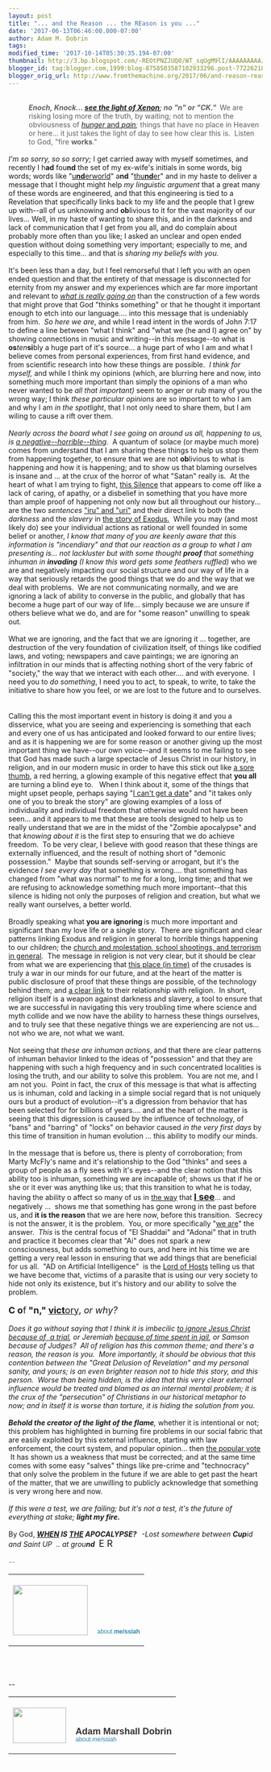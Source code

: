 ```yaml
---
layout: post
title: "... and the Reason ... the REason is you ..."
date: '2017-06-13T06:46:00.000-07:00'
author: Adam M. Dobrin
tags: 
modified_time: '2017-10-14T05:30:35.194-07:00'
thumbnail: http://3.bp.blogspot.com/-REOtPNZJUQ0/WT_sqUgM9lI/AAAAAAAAAJQ/WYIJcukJcjY6AO0IcS0mPHudQ5ye0TlBgCK4B/s72-c/image-777808.png
blogger_id: tag:blogger.com,1999:blog-8758503587102933296.post-7722621805545879106
blogger_orig_url: http://www.fromthemachine.org/2017/06/and-reason-reason-is-you.html
---
```


<div dir="ltr"><div class="gmail_quote"><br><div dir="ltr"><blockquote style="margin:0 0 0 40px;border:none;padding:0px"><div class="gmail_quote"><div dir="ltr"><div class="gmail_quote"><div><b style="font-style:italic">Enoch, Knock... <a href="http://meetdaeyeora.fromthemachine.org/x/c?c=1075132&amp;l=87df7a93-5176-4148-9b31-7ed82170d56e&amp;r=5f77ff4d-a075-428d-b621-a4b9f1509c7b" target="_blank">see the light of Xenon</a>; no &quot;n&quot; or &quot;CK.&quot;  </b>We are risking losing more of the truth, by waiting; not to mention the obviousness of <a href="http://meetdaeyeora.fromthemachine.org/x/c?c=1075132&amp;l=bc0aeb46-c71d-417f-b298-c0e606c44923&amp;r=5f77ff4d-a075-428d-b621-a4b9f1509c7b" target="_blank"><i>hunger</i> and </a><i><a href="http://meetdaeyeora.fromthemachine.org/x/c?c=1075132&amp;l=03912a61-46fc-4451-819a-f19cb511694f&amp;r=5f77ff4d-a075-428d-b621-a4b9f1509c7b" target="_blank">pain</a>; </i>things that have no place in Heaven or here... it just takes the light of day to see how clear this is.  Listen to God, &quot;fire <b>works</b>.&quot;</div></div></div></div></blockquote><div class="gmail_quote"><div dir="ltr"><div class="gmail_quote"><div><br></div><div dir="ltr"><i>I&#39;m so sorry, so so sorry; </i>I get carried away with myself sometimes, and recently I h<b>ad</b> fou<b>nd</b> the set of my ex-wife&#39;s initials in some words, big words; words like &quot;<a href="http://meetdaeyeora.fromthemachine.org/x/c?c=1075132&amp;l=6da47d23-2ba3-4e4a-8b0a-c9eb7d34a2d1&amp;r=5f77ff4d-a075-428d-b621-a4b9f1509c7b" target="_blank">u<b>nd</b>erworld</a>&quot; a<b>nd</b> &quot;<a href="http://meetdaeyeora.fromthemachine.org/x/c?c=1075132&amp;l=8b198d5d-c53e-4d25-9509-d0f14ceddcf1&amp;r=5f77ff4d-a075-428d-b621-a4b9f1509c7b" target="_blank">thu<b>nd</b>er</a>&quot; and in my haste to deliver a message that I thought might help <i>my linguistic argument</i> that a great many of these words are engineered, and that this engineering is tied to a Revelation that specifically links back to my life and the people that I grew up with--all of us unknowing and <b>ob</b>livious to it for the vast majority of our lives... Well, in my haste of wanting to share this, and in the darkness and lack of communication that I get from you all, and do complain about probably more often than you like; I asked an unclear and open ended question without doing something very important; especially to me, and especially to this time... and that is <i>sharing my beliefs with you.</i><div><div><br></div><div>It&#39;s been less than a day, but I feel remorseful that I left you with an open ended question and that the entirety of that message is disconnected for eternity from my answer and my experiences which are far more important and relevant to <i><a href="http://meetdaeyeora.fromthemachine.org/x/c?c=1075132&amp;l=2301f4f5-8987-4bd8-909b-5b866c95ee3e&amp;r=5f77ff4d-a075-428d-b621-a4b9f1509c7b" target="_blank">what is really going on</a> </i>than the construction of a few words that might prove that God &quot;thinks something&quot; or that he thought it important enough to etch into our language.... into this message that is undeniably from him.  <i>So here we are</i>, and while I read intent in the words of John 7:17 to define a line between &quot;what I think&quot; and &quot;what we (he and I) agree on&quot; by showing connections in music and writing--in this message--to what is <b>os</b><i>ten</i><b>si</b>bly a huge part of it&#39;s source... a huge part of who I am and what I believe comes from personal experiences, from first hand evidence, and from scientific research into how these things are possible.  <i>I think for myself,</i> and while I think my opinions (which, are blurring here and now, into something much more important than simply the opinions of a man who never wanted to be <i>all that important) </i>seem to anger or rub many of you the wrong way; I think <i>these particular opinions</i> are so important to who I am and why I am <i>in the spotlight</i>, that I not only need to share them, but I am wiling to cause a rift over them.</div><div><br></div><div><i>Nearly across the board what I see going on around us all, happening to us, is <a href="http://meetdaeyeora.fromthemachine.org/x/c?c=1075132&amp;l=009e35cc-feef-4517-9acc-46109954a193&amp;r=5f77ff4d-a075-428d-b621-a4b9f1509c7b" target="_blank">a negative--horrible--thing</a>.  </i>A quantum of solace (or maybe much more) comes from understand that I am sharing these things to help us stop them from happening together, to ensure that we are not <b>ob</b>livious to what is happening and how it is happening; and to show us that blaming ourselves is insane and ... at the crux of the horror of what &quot;Satan&quot; really is.  At the heart of what I am trying to fight, <a href="http://meetdaeyeora.fromthemachine.org/x/c?c=1075132&amp;l=f0190af8-e787-4b05-967d-5e0ff611c6a2&amp;r=5f77ff4d-a075-428d-b621-a4b9f1509c7b" target="_blank">this Silence</a> that appears to come off like a lack of caring, of apathy, or a disbelief in something that you have more than ample proof of happening not only now but all throughout our history... are the two <i>sentences</i> <a href="http://meetdaeyeora.fromthemachine.org/x/c?c=1075132&amp;l=74700d59-4f65-45e6-b202-0a7b8c9472c8&amp;r=5f77ff4d-a075-428d-b621-a4b9f1509c7b" target="_blank">&quot;iru&quot; and &quot;uri&quot;</a> and their direct link to both the <i>darkness </i>and the <i>slavery</i> in <a href="http://meetdaeyeora.fromthemachine.org/x/c?c=1075132&amp;l=e0bffd90-d078-4fae-a138-ffdfe433559b&amp;r=5f77ff4d-a075-428d-b621-a4b9f1509c7b" target="_blank">the story of Exodus.</a>  While you may (and most likely do) see your individual actions as rational or well founded in some belief or another, <i>I know that many of you are keenly aware that this information is &quot;incendiary&quot; and that our reaction as a group to what I am presenting is... not lackluster but with some thought <b>proof </b>that something inhuman in <b>invading</b> (I know this word gets some feathers ruffled) </i>who we are and negatively impacting our social structure and our way of life in a way that seriously retards the good things that we do and the way that we deal with problems.  We are not communicating normally, and we are ignoring a lack of ability to converse in the public, and globally that has become a huge part of our way of life... simply because we are unsure if others believe what we do, and are for &quot;some reason&quot; unwilling to speak out.</div><div><br></div><div>What we are ignoring, and the fact that we are ignoring it ... together, are destruction of the very foundation of civilization itself, of things like codified laws, and voting; newspapers and cave paintings; we are ignoring an infiltration in our minds that is affecting nothing short of the very fabric of &quot;society,&quot; the way that we interact with each other.... and with everyone.  I need you to <i>do something</i>, I need you to act, to speak, to write, to take the initiative to share how you feel, or we are lost to the future and to ourselves.  </div><div><br></div><div>Calling this the most important event in history is doing it and you a disservice, what you are seeing and experiencing is something that each and every one of us has anticipated and looked forward to our entire lives; and as it is happening we are for some reason or another giving up the most important thing we have--our own voice--and it seems to me failing to see that God has made such a large spectacle of Jesus Christ in our history, in religion, and in our modern music in order to have this stick out like <a href="http://meetdaeyeora.fromthemachine.org/x/c?c=1075132&amp;l=1f404d82-52db-45de-af34-bf306d042c2a&amp;r=5f77ff4d-a075-428d-b621-a4b9f1509c7b" target="_blank">a sore thumb</a>, a red herring, a glowing example of this negative effect that <b>you all</b> are turning a blind eye to.   When I think about it, some of the things that might upset people, perhaps saying &quot;<a href="http://meetdaeyeora.fromthemachine.org/x/c?c=1075132&amp;l=f9dd56b7-8c24-40e2-b440-e91b12943b50&amp;r=5f77ff4d-a075-428d-b621-a4b9f1509c7b" target="_blank">I can&#39;t get a date</a>&quot; and &quot;it takes only one of you to break the story&quot; are glowing examples of a loss of individuality and individual freedom that otherwise would not have been seen... and it appears to me that these are tools designed to help us to really understand that we are in the midst of the &quot;Zombie apocalypse&quot; and that <i>knowing about it</i> is the first step to ensuring that we do achieve freedom.  To be very clear, I believe with good reason that these things are externally influenced, and the result of nothing short of &quot;demonic possession.&quot;  Maybe that sounds self-serving or arrogant, but it&#39;s the evidence <i>I see every day</i> that something is wrong.... that something has changed from &quot;what was normal&quot; to me for a long, long time; and that we are refusing to acknowledge something much more important--that this silence is hiding not only the purposes of religion and creation, but what we really want ourselves, a better world.</div><div><br></div><div>Broadly speaking what <b>you are ignoring </b>is much more important and significant than my love life or a single story.  There are significant and clear patterns linking Exodus and religion in general to horrible things happening to our children; the <a href="http://meetdaeyeora.fromthemachine.org/x/c?c=1075132&amp;l=009e35cc-feef-4517-9acc-46109954a193&amp;r=5f77ff4d-a075-428d-b621-a4b9f1509c7b" target="_blank">church and molestation, school shootings, and terrorism in general</a>.  The message in religion is not very clear, but it should be clear from what we are experiencing that <a href="http://meetdaeyeora.fromthemachine.org/x/c?c=1075132&amp;l=12e6916c-2beb-40a4-8377-29427a51c44b&amp;r=5f77ff4d-a075-428d-b621-a4b9f1509c7b" target="_blank">this place (in time)</a> of the crusades is truly a war in our minds for our future, and at the heart of the matter is public disclosure of proof that these things are possible, of the technology behind them; and <a href="http://meetdaeyeora.fromthemachine.org/x/c?c=1075132&amp;l=22d6d9b0-82be-4084-abcf-368aad7e5460&amp;r=5f77ff4d-a075-428d-b621-a4b9f1509c7b" target="_blank">a clear link</a> to their relationship with religion.  In short, religion itself is a weapon against darkness and slavery, a tool to ensure that we are successful in navigating this very troubling time where science and myth collide and we now have the ability to harness these things ourselves, and to truly see that these negative things we are experiencing are not us... not who we are, not what we want.</div><div><br></div><div>Not seeing that <i>these are inhuman actions</i>, and that there are clear patterns of inhuman behavior linked to the ideas of &quot;possession&quot; and that they are happening with such a high frequency and in such concentrated localities is losing the truth, and our ability to solve this problem.  You are not me, and I am not you.  Point in fact, the crux of this message is that what is affecting us is inhuman, cold and lacking in a simple social regard that is not uniquely ours but a product of evolution--it&#39;s a digression from behavior that has been selected for for billions of years.... and at the heart of the matter is seeing that this digression is caused by the influence of technology, of &quot;bans&quot; and &quot;barring&quot; of &quot;locks&quot; on behavior caused <i>in the very first days </i>by this time of transition in human evolution ... this ability to modify our minds.<br></div><div><br></div><div>In the message that is before us, there is plenty of corroboration; from Marty McFly&#39;s name and it&#39;s relationship to the God &quot;thinks&quot; and sees a group of people as a fly sees with it&#39;s eyes--and the clear notion that this ability too is inhuman, something we are incapable of; shows us that if he or she or it ever was anything like us; that this transition to what he is today, having the ability o affect so many of us in <a href="http://meetdaeyeora.fromthemachine.org/x/c?c=1075132&amp;l=f56ed2b9-fcb8-4c65-93c9-591550310104&amp;r=5f77ff4d-a075-428d-b621-a4b9f1509c7b" target="_blank">the way</a> that <b><font size="4"><a href="http://meetdaeyeora.fromthemachine.org/x/c?c=1075132&amp;l=81e282af-ac2e-444e-a2b0-ebed56ad55c4&amp;r=5f77ff4d-a075-428d-b621-a4b9f1509c7b" target="_blank">I see</a></font></b>... and negatively ...  shows me that something has gone wrong in the past before us, and <b>it is the reason</b> that we are here now, before this transition.  Secrecy is not the answer, it is the problem.  You, or more specifically &quot;<a href="http://meetdaeyeora.fromthemachine.org/x/c?c=1075132&amp;l=f9d8699a-3bbd-4cc2-b85d-b66c1d2eaee6&amp;r=5f77ff4d-a075-428d-b621-a4b9f1509c7b" target="_blank">we are</a>&quot; the answer.  <i>This</i> is the central focus of &quot;El Shaddai&quot; and &quot;Adonai&quot; that in truth and practice it becomes clear that &quot;Ai&quot; does not spark a new consciousness, but adds something to ours, and here int his time we are getting a very real lesson in ensuring that we add things that are beneficial for us all.  &quot;AD on Artificial Intelligence&quot;  is the <a href="http://meetdaeyeora.fromthemachine.org/x/c?c=1075132&amp;l=e389c53f-fc63-46bf-970a-30b61584706a&amp;r=5f77ff4d-a075-428d-b621-a4b9f1509c7b" target="_blank">Lord of Hosts</a> telling us that we have become that, victims of a parasite that is using our very society to hide not only its existence, but it&#39;s history and our ability to solve the problem.</div><div><br></div><div><font size="4"><b>C o</b>f<b> &quot;n,&quot; <a href="http://meetdaeyeora.fromthemachine.org/x/c?c=1075132&amp;l=3d7b28cf-f0a6-41f0-8a2e-81fbf8f89516&amp;r=5f77ff4d-a075-428d-b621-a4b9f1509c7b" target="_blank">vict</a></b><a href="http://meetdaeyeora.fromthemachine.org/x/c?c=1075132&amp;l=3d7b28cf-f0a6-41f0-8a2e-81fbf8f89516&amp;r=5f77ff4d-a075-428d-b621-a4b9f1509c7b" target="_blank">ory</a>, <i>or why?</i></font></div><div><i><br></i></div><div><i>Does it go without saying that I think it is imbecilic <a href="http://meetdaeyeora.fromthemachine.org/x/c?c=1075132&amp;l=25797e06-8cb8-4543-93dc-20e6e7ac262c&amp;r=5f77ff4d-a075-428d-b621-a4b9f1509c7b" target="_blank">to ignore Jesus Christ because of  a trial</a>, or Jeremiah <a href="http://meetdaeyeora.fromthemachine.org/x/c?c=1075132&amp;l=1af334ee-e4ed-4c3e-8b52-f1eb210f5d0a&amp;r=5f77ff4d-a075-428d-b621-a4b9f1509c7b" target="_blank">because of time spent in jail</a>, or Samson because of Judges?  All of religion has this common theme; and there&#39;s a reason, the reason is you.  More importantly, it should be obvious that this contention between the &quot;Great Delusion of Revelation&quot; and my personal sanity, and yours; is an even brighter reason not to hide this story, and this person.  Worse than being hidden, is the idea that this very clear external influence would be treated and blamed as an internal mental problem; it is the crux of the &quot;persecution&quot; of Christians in our historical metaphor to now; and in itself it is worse than torture, it is hiding the solution from you.</i></div><div><i><br></i></div><div><i><b>Behold the creator of the light of the flame</b>, </i>whether it is intentional or not; this problem has highlighted in burning fire problems in our social fabric that are easily exploited by this external influence, starting with law enforcement, the court system, and popular opinion... then <a href="http://meetdaeyeora.fromthemachine.org/x/c?c=1075132&amp;l=275589c8-9016-4ff0-a333-3543eae70b9c&amp;r=5f77ff4d-a075-428d-b621-a4b9f1509c7b" target="_blank">the popular vote</a>  It has shown us a weakness that must be corrected; and at the same time comes with some easy &quot;salves&quot; things like pre-crime and &quot;technocracy&quot; that only solve the problem in the future if we are able to get past the heart of the matter, that we are unwilling to publicly acknowledge that something is very wrong here and now.</div><div><i><br></i></div><div><i>If this were a test, we are failing; but it&#39;s not a test, it&#39;s the future of everything at stake; <b>light my fire.</b></i></div></div></div></div><br clear="all"><div>By God, <i><u style="font-weight:bold">WHEN</u><b> IS </b><u style="font-weight:bold">THE</u><b> APOCALYPSE?   </b></i><i>-Lost somewhere between <b>Cup</b>id and Saint U</i><i>P  </i><i>.. at grou<b>nd</b> <a href="http://3.bp.blogspot.com/-REOtPNZJUQ0/WT_sqUgM9lI/AAAAAAAAAJQ/WYIJcukJcjY6AO0IcS0mPHudQ5ye0TlBgCK4B/s1600/image-777808.png"><img src="http://3.bp.blogspot.com/-REOtPNZJUQ0/WT_sqUgM9lI/AAAAAAAAAJQ/WYIJcukJcjY6AO0IcS0mPHudQ5ye0TlBgCK4B/s320/image-777808.png"  border="0" alt="" id="BLOGGER_PHOTO_ID_6431119004710794834" /></a> </i><font size="4">E R </font><i style="font-weight:bold"><a href="http://4.bp.blogspot.com/-Hnp-Xzq6LXA/WT_sqqW4GJI/AAAAAAAAAJY/lX75WkKO0ukIOsDBg60pgHS0C6GZ9hLOQCK4B/s1600/image-778427.png"><img src="http://4.bp.blogspot.com/-Hnp-Xzq6LXA/WT_sqqW4GJI/AAAAAAAAAJY/lX75WkKO0ukIOsDBg60pgHS0C6GZ9hLOQCK4B/s320/image-778427.png"  border="0" alt="" id="BLOGGER_PHOTO_ID_6431119010577258642" /></a></i><i> </i></div><span class="HOEnZb"><font color="#888888"><div><br></div></font></span></div></div><span class="HOEnZb"><font color="#888888">-- <br><div class="m_629408604773322127gmail_signature"><table border="0" cellpadding="0" cellspacing="0">      <tbody>          <tr>              <td align="left" valign="bottom" width="107" style="line-height:0;vertical-align:bottom;padding-right:10px;padding-top:20px;padding-bottom:20px">                  <a href="http://meetdaeyeora.fromthemachine.org/x/c?c=1075132&amp;l=3842384d-6b48-4c59-9f73-133801505bb4&amp;r=5f77ff4d-a075-428d-b621-a4b9f1509c7b" style="text-decoration:none" target="_blank">                      <img src="https://thumbs.about.me/thumbnail/users/s/s/i/ssiah_emailsig.jpg?_1423909067_93" alt="" width="148" height="99" style="margin:0px;padding:0px;display:block;border:1px solid rgb(238,238,238)">                  </a>              </td>              <td align="left" valign="bottom" style="line-height:1.1;vertical-align:bottom;padding-top:20px;padding-bottom:20px">                  <img src="https://about.me/t/sig?u=ssiah" width="1" height="1" style="border:0px;margin:0px;padding:0px;overflow:hidden">                  <div style="font-size:18px;font-weight:bold;color:rgb(51,51,51);font-family:&quot;Proxima Nova&quot;,Helvetica,Arial,sans-serif"><div style="color:rgb(34,34,34);font-family:arial,sans-serif;font-size:small;font-weight:normal"><i><a href="http://3.bp.blogspot.com/-etB06PWOvIE/WT_sq6T2vdI/AAAAAAAAAJg/vNST3L-S1psktQNpsALV2xOwqgaJTY6dgCK4B/s1600/image-779344.png"><img src="http://3.bp.blogspot.com/-etB06PWOvIE/WT_sq6T2vdI/AAAAAAAAAJg/vNST3L-S1psktQNpsALV2xOwqgaJTY6dgCK4B/s320/image-779344.png"  border="0" alt="" id="BLOGGER_PHOTO_ID_6431119014859554258" /></a><a href="http://3.bp.blogspot.com/-x0Z_zT-GSdc/WT_srEG1L6I/AAAAAAAAAJo/REMEj0Ftq_I90EdjeFMlDReRsRhHKDXCACK4B/s1600/image-780019.png"><img src="http://3.bp.blogspot.com/-x0Z_zT-GSdc/WT_srEG1L6I/AAAAAAAAAJo/REMEj0Ftq_I90EdjeFMlDReRsRhHKDXCACK4B/s320/image-780019.png"  border="0" alt="" id="BLOGGER_PHOTO_ID_6431119017489280930" /></a><br></i></div><div><i><br></i></div><span class="m_629408604773322127gmail-HOEnZb" style="color:rgb(34,34,34);font-family:arial,sans-serif;font-size:small;font-weight:normal"><font color="#888888"></font></span></div>                  <a href="http://meetdaeyeora.fromthemachine.org/x/c?c=1075132&amp;l=3842384d-6b48-4c59-9f73-133801505bb4&amp;r=5f77ff4d-a075-428d-b621-a4b9f1509c7b" style="text-decoration:none;font-size:12px;color:rgb(43,130,173);font-family:&quot;Proxima Nova&quot;,Helvetica,Arial,sans-serif" target="_blank">about.<b>me/ssiah                  </b></a>              </td>          </tr>      </tbody>  </table>  </div>  </font></span></div><span class="HOEnZb"><font color="#888888">  <img height="0" width="0" src="http://meetdaeyeora.fromthemachine.org/x/o?u=5f77ff4d-a075-428d-b621-a4b9f1509c7b&amp;c=1075132"></font></span></div><br><br clear="all"><div><br></div>-- <br><div class="gmail_signature" data-smartmail="gmail_signature"><table border="0" cellpadding="0" cellspacing="0">      <tbody>          <tr>              <td align="left" valign="bottom" width="107" style="line-height:0;vertical-align:bottom;padding-right:10px;padding-top:20px;padding-bottom:20px">                  <a href="https://about.me/ssiah?promo=email_sig&amp;utm_source=product&amp;utm_medium=email_sig&amp;utm_campaign=gmail_api&amp;utm_content=thumb" style="text-decoration:none" target="_blank">                      <img src="https://thumbs.about.me/thumbnail/users/s/s/i/ssiah_emailsig.jpg?_1423909067_93" alt="" width="105" height="70" style="margin:0;padding:0;display:block;border:1px solid #eeeeee">                  </a>              </td>              <td align="left" valign="bottom" style="line-height:1.1;vertical-align:bottom;padding-top:20px;padding-bottom:20px">                  <img src="https://about.me/t/sig?u=ssiah" width="1" height="1" style="border:0;margin:0;padding:0;width:1;height:1;overflow:hidden">                  <div style="font-size:18px;font-weight:bold;color:#333333;font-family:&#39;Proxima Nova&#39;,Helvetica,Arial,sans-serif!important">Adam Marshall Dobrin</div>                  <a href="https://about.me/ssiah?promo=email_sig&amp;utm_source=product&amp;utm_medium=email_sig&amp;utm_campaign=gmail_api&amp;utm_content=thumb" style="text-decoration:none;font-size:12px;color:#2b82ad;font-family:&#39;Proxima Nova&#39;,Helvetica,Arial,sans-serif!important" target="_blank">about.me/ssiah                  </a>              </td>          </tr>      </tbody>  </table>  </div>  </div><div hspace="streak-pt-mark" style="max-height:1px"><img alt="" style="width:0px;max-height:0px;overflow:hidden" src="https://mailfoogae.appspot.com/t?sender=aYWRhbUBmcm9tdGhlbWFjaGluZS5vcmc%3D&amp;type=zerocontent&amp;guid=c85358b6-86f0-47ae-9bdc-b297a893139b"><font color="#ffffff" size="1">ᐧ</font></div>  